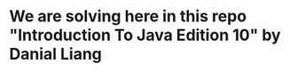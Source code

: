 <html>
  <head>
    
  </head>
  <body>
  <h1><span "color : red;">We</span> <span "color : purple;">are</span> solving here in this repo "Introduction To Java Edition 10" by Danial Liang</h1>
  </body>
</html>
